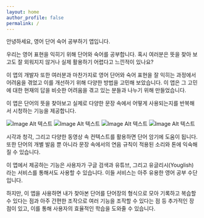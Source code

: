 ```yaml
---
layout: home
author_profile: false
permalink: /
---
```



안녕하세요, 영어 단어 숙어 공부하기 앱입니다.

우리는 영어 표현을 익히기 위해 단어와 숙어를 공부합니다. 혹시 여러분은 뜻을 찾아 보고도 잘 외워지지 않거나 실제 활용하기 어렵다고 느낀적이 있나요?

이 앱의 개발자 또한 여러분과 마찬가지로 영어 단어와 숙어 표현을 잘 익히는 과정에서 어려움을 겪었고 이를 개선하기 위해 다양한 방법을 고민해 보았습니다.
이 앱은 그 고민에 대한 현재의 답을 비슷한 어려움을 겪고 있는 분들과 나누기 위해 만들었습니다.

이 앱은 단어의 뜻을 찾아보고 실제로 다양한 문장 속에서 어떻게 사용되는지를 반복해서 시청하는 기능을 제공합니다.

![Image Alt 텍스트](/assets/images/example_home.png)
![Image Alt 텍스트](/assets/images/example_meaning_next_of_kin.png)
![Image Alt 텍스트](/assets/images/example_video_next_of_kin.png)
![Image Alt 텍스트](/assets/images/example_image_stain.png)


시각과 청각, 그리고 다양한 동영상 속 컨텍스트를 활용하면 단어 암기에 도움이 됩니다. 또한 단어의 개별 발음 뿐 아니라 문장 속에서의 연음 규칙이 적용된 소리와 톤에 익숙해 질 수 있습니다.

이 앱에서 제공하는 기능은 사용자가 구글 검색과 유튜브, 그리고 유글리시(Youglish)라는 서비스를 통해서도 사용할 수 있습니다. 이들 서비스는 아주 유용한 영어 공부 수단입니다.

하지만, 이 앱을 사용하면 내가 찾아본 단어를 단어장의 형식으로 모아 기록하고 복습할 수 있다는 점과 아주 간편한 조작으로 여러 기능을 조작할 수 있다는 점 등 추가적인 장점이 있고, 이를 통해 사용자의 효율적인 학습을 도와줄 수 있습니다.
